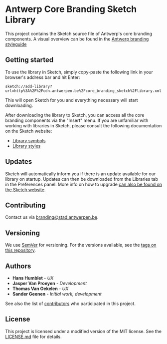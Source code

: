 # Antwerp Core Branding Sketch Library

This project contains the Sketch source file of Antwerp's core branding components. A visual overview can be found in the [Antwerp branding styleguide](https://a-ui.github.io/core_branding_scss/)

## Getting started

To use the library in Sketch, simply copy-paste the following link in your browser's address bar and hit Enter:

`sketch://add-library?url=http%3A%2F%2Fcdn.antwerpen.be%2Fcore_branding_sketch%2Flibrary.xml`

This will open Sketch for you and everything necessary will start downloading.

After downloading the library to Sketch, you can access all the core branding components via the "Insert" menu. If you are unfamiliar with working with libraries in Sketch, please consult the following documentation on the Sketch website:

- [Library symbols](https://www.sketchapp.com/docs/libraries/library-symbols)
- [Library styles](https://www.sketchapp.com/docs/libraries/library-styles)

## Updates

Sketch will automatically inform you if there is an update available for our library on startup. Updates can then be downloaded from the Libraries tab in the Preferences panel. More info on how to upgrade [can also be found on the Sketch website](https://www.sketchapp.com/docs/libraries/library-updates).

## Contributing

Contact us via [branding@stad.antwerpen.be](mailto:branding@stad.antwerpen.be).

## Versioning

We use [SemVer](http://semver.org/) for versioning. For the versions available, see the [tags on this repository](https://github.com/a-ui/core_branding_sketch/tags).

## Authors

* **Hans Humblet** - *UX*
* **Jasper Van Proeyen** - *Development*
* **Thomas Van Oekelen** - *UX*
* **Sander Geenen** - *Initial work, development*

See also the list of [contributors](https://github.com/a-ui/core_branding_sketch/contributors) who participated in this project.

## License

This project is licensed under a modified version of the MIT license. See the [LICENSE.md](LICENSE.md) file for details.
